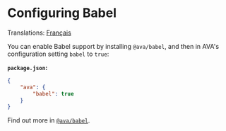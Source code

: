 # Configuring Babel

Translations: [Français](https://github.com/avajs/ava-docs/blob/master/fr_FR/docs/recipes/babel.md)

You can enable Babel support by installing `@ava/babel`, and then in AVA's configuration setting `babel` to `true`:

**`package.json`:**

```json
{
	"ava": {
		"babel": true
	}
}
```

Find out more in [`@ava/babel`](https://github.com/avajs/babel).
